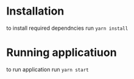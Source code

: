 # Installation

to install required dependncies run
`yarn install`

# Running applicatiuon

to run application run
`yarn start`

